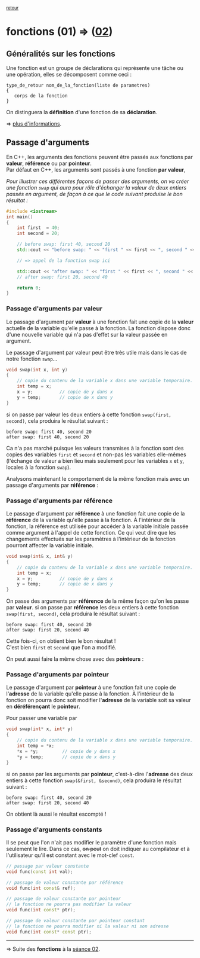 <p><sup><a href="readme.md">retour</a></sup></p>

# fonctions (01) => ([02](../s02/functions.md))

## Généralités sur les fonctions

Une fonction est un groupe de déclarations qui représente une tâche ou une opération, elles se décomposent comme ceci :

```
type_de_retour nom_de_la_fonction(liste de parametres)
{
   corps de la fonction
}
```

On distinguera la **définition** d'une fonction de sa **déclaration**.

=> [plus d'informations](http://www.cplusplus.com/doc/tutorial/functions/).

## Passage d'arguments

En C++, les arguments des fonctions peuvent être passés aux fonctions par **valeur**, **référence** ou par **pointeur**.  
Par défaut en C++, les arguments sont passés à une fonction **par valeur**,

*Pour illustrer ces différentes façons de passer des arguments, on va créer une fonction `swap` qui aura pour rôle d'échanger la valeur de deux entiers passés en argument, de façon à ce que le code suivant produise le bon résultat :*

```cpp
#include <iostream>
int main()
{
    int first  = 40;
    int second = 20;

    // before swap: first 40, second 20
    std::cout << "before swap: " << "first " << first << ", second " << second << std::endl;

    // => appel de la fonction swap ici

    std::cout << "after swap: " << "first " << first << ", second " << second << std::endl;
    // after swap: first 20, second 40

    return 0;
}
```

### Passage d'arguments par valeur

Le passage d'argument par **valeur** à une fonction fait une copie de la **valeur** actuelle de la variable qu'elle passe à la fonction. La fonction dispose donc d'une nouvelle variable qui n'a pas d'effet sur la valeur passée en argument.

Le passage d'argument par valeur peut être très utile mais dans le cas de notre fonction `swap`...

```cpp
void swap(int x, int y)
{
    // copie du contenu de la variable x dans une variable temporaire.
    int temp = x;
    x = y;          // copie de y dans x
    y = temp;       // copie de x dans y
}
```

si on passe par valeur les deux entiers à cette fonction `swap(first, second)`, cela produira le résultat suivant :

```
before swap: first 40, second 20
after swap: first 40, second 20
```

Ca n'a pas marché puisque les valeurs transmises à la fonction sont des copies des variables `first` et `second` et non-pas les variables elle-mêmes (l'échange de valeur a bien lieu mais seulement pour les variables `x` et `y`, locales à la fonction `swap`).

Analysons maintenant le comportement de la même fonction mais avec un passage d'arguments par **référence** :

### Passage d'arguments par référence

Le passage d'argument par **référence** à une fonction fait une copie de la **référence** de la variable qu'elle passe à la fonction. À l'intérieur de la fonction, la référence est utilisée pour accéder à la variable initiale passée comme argument à l'appel de cette fonction. Ce qui veut dire que les changements effectués sur les paramètres à l'intérieur de la fonction pourront affecter la variable initiale.

```cpp
void swap(int& x, int& y)
{
    // copie du contenu de la variable x dans une variable temporaire.
    int temp = x;
    x = y;          // copie de y dans x
    y = temp;       // copie de x dans y
}
```

On passe des arguments par **référence** de la même façon qu'on les passe par **valeur**.
si on passe par **référence** les deux entiers à cette fonction `swap(first, second)`, cela produira le résultat suivant :

```
before swap: first 40, second 20
after swap: first 20, second 40
```

Cette fois-ci, on obtient bien le bon résultat !  
C'est bien `first` et `second` que l'on a modifié.

On peut aussi faire la même chose avec des **pointeurs** :

### Passage d'arguments par pointeur

Le passage d'argument par **pointeur** à une fonction fait une copie de l'**adresse** de la variable qu'elle passe à la fonction. À l'intérieur de la fonction on pourra donc soit modifier l'**adresse** de la variable soit sa valeur en **déréférençant** le **pointeur**.

Pour passer une variable par

```cpp
void swap(int* x, int* y)
{
    // copie du contenu de la variable x dans une variable temporaire.
    int temp = *x;
    *x = *y;         // copie de y dans x
    *y = temp;       // copie de x dans y
}
```
si on passe par les arguments par **pointeur**, c'est-à-dire l'**adresse** des deux entiers à cette fonction `swap(&first, &second)`, cela produira le résultat suivant :

```
before swap: first 40, second 20
after swap: first 20, second 40
```

On obtient là aussi le résultat escompté !

### Passage d'arguments constants

Il se peut que l'on n'ait pas modifier le paramètre d'une fonction mais seulement le lire. Dans ce cas, ~~on peut~~ on doit indiquer au compilateur et à l'utilisateur qu'il est constant avec le mot-clef `const`.

```cpp
// passage par valeur constante
void func(const int val);

// passage de valeur constante par référence
void func(int const& ref);

// passage de valeur constante par pointeur
// la fonction ne pourra pas modifier la valeur
void func(int const* ptr);

// passage de valeur constante par pointeur constant
// la fonction ne pourra modifier ni la valeur ni son adresse
void func(int const* const ptr);
```

---

=> Suite des **fonctions** à la [séance 02](../s02/functions.md).
